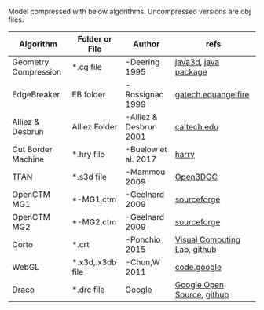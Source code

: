 Model compressed with below algorithms. Uncompressed versions are obj files.

|Algorithm|Folder or File|Author|refs|
|---------|---------|------|----|
|Geometry Compression|*.cg file|-Deering 1995|[java3d](https://download.java.net/media/java3d/javadoc/1.5.0/com/sun/j3d/utils/geometry/compression/package-summary.html), [java package](https://docs.oracle.com/cd/E17802_01/j2se/javase/technologies/desktop/java3d/forDevelopers/j3dguide/AppendixCompress.doc.html#48011)|
|EdgeBreaker|EB folder|-Rossignac 1999|[gatech.edu](http://www.cc.gatech.edu/~jarek/edgebreaker/)[angelfire](http://www.angelfire.com/space2/dineshshikhare/compression/eb/index.html)|
|Alliez & Desbrun|Alliez Folder|-Alliez & Desbrun 2001|[caltech.edu](http://www.geometry.caltech.edu/SingleRateEncoder/)|
|Cut Border Machine|*.hry file|-Buelow et al. 2017|[harry](https://github.com/magcks/harry)|
|TFAN|*.s3d file|-Mammou 2009|[Open3DGC](https://github.com/rbsheth/Open3DGC)|
|OpenCTM MG1|*-MG1.ctm|-Geelnard 2009|[sourceforge](http://openctm.sourceforge.net/)|
|OpenCTM MG2|*-MG2.ctm|-Geelnard 2009|[sourceforge](http://openctm.sourceforge.net/)|
|Corto|*.crt|-Ponchio 2015|[Visual Computing Lab](http://vcg.isti.cnr.it/corto/index.html#overview), [github](https://github.com/cnr-isti-vclab/corto)|
|WebGL|*.x3d,.x3db file|-Chun,W 2011|[code.google](https://code.google.com/archive/p/webgl-loader/)|
|Draco|*.drc file|Google|[Google Open Source](https://opensource.google.com/projects/draco), [github](https://github.com/google/draco)|